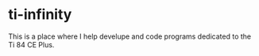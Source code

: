 # ti-infinity
This is a place where I help develupe and code programs dedicated to the Ti 84 CE Plus. 
